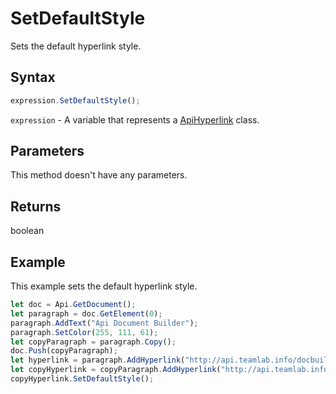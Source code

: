 # SetDefaultStyle

Sets the default hyperlink style.

## Syntax

```javascript
expression.SetDefaultStyle();
```

`expression` - A variable that represents a [ApiHyperlink](../ApiHyperlink.md) class.

## Parameters

This method doesn't have any parameters.

## Returns

boolean

## Example

This example sets the default hyperlink style.

```javascript editor-
let doc = Api.GetDocument();
let paragraph = doc.GetElement(0);
paragraph.AddText("Api Document Builder");
paragraph.SetColor(255, 111, 61);
let copyParagraph = paragraph.Copy();
doc.Push(copyParagraph);
let hyperlink = paragraph.AddHyperlink("http://api.teamlab.info/docbuilder/basic");
let copyHyperlink = copyParagraph.AddHyperlink("http://api.teamlab.info/docbuilder/basic");
copyHyperlink.SetDefaultStyle();
```
